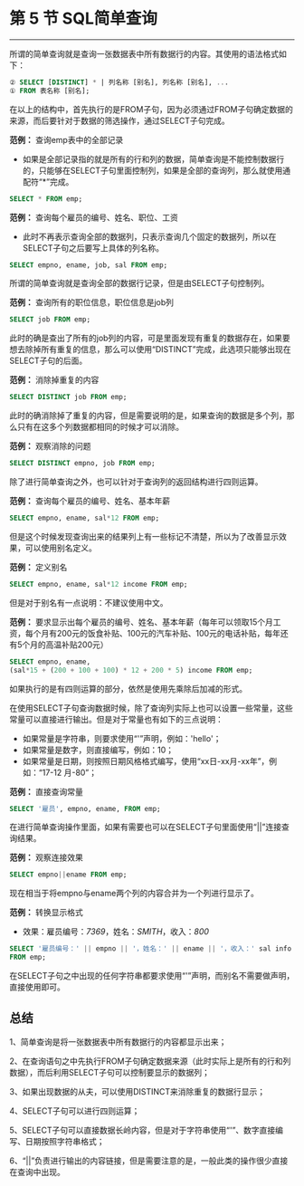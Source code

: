 # 第 5 节 SQL简单查询

---

所谓的简单查询就是查询一张数据表中所有数据行的内容。其使用的语法格式如下：

```sql
② SELECT [DISTINCT] * | 列名称 [别名], 列名称 [别名], ...
① FROM 表名称 [别名];
```

在以上的结构中，首先执行的是FROM子句，因为必须通过FROM子句确定数据的来源，而后要针对于数据的筛选操作，通过SELECT子句完成。

**范例：** 查询emp表中的全部记录

* 如果是全部记录指的就是所有的行和列的数据，简单查询是不能控制数据行的，只能够在SELECT子句里面控制列，如果是全部的查询列，那么就使用通配符“*”完成。

```sql
SELECT * FROM emp;
```

**范例：** 查询每个雇员的编号、姓名、职位、工资

* 此时不再表示查询全部的数据列，只表示查询几个固定的数据列，所以在SELECT子句之后要写上具体的列名称。

```sql
SELECT empno, ename, job, sal FROM emp;
```

所谓的简单查询就是查询全部的数据行记录，但是由SELECT子句控制列。

**范例：** 查询所有的职位信息，职位信息是job列

```sql
SELECT job FROM emp;
```

此时的确是查出了所有的job列的内容，可是里面发现有重复的数据存在，如果要想去除掉所有重复的信息，那么可以使用“DISTINCT”完成，此选项只能够出现在SELECT子句的后面。

**范例：** 消除掉重复的内容

```sql
SELECT DISTINCT job FROM emp;
```

此时的确消除掉了重复的内容，但是需要说明的是，如果查询的数据是多个列，那么只有在这多个列数据都相同的时候才可以消除。

**范例：** 观察消除的问题

```sql
SELECT DISTINCT empno, job FROM emp;
```

除了进行简单查询之外，也可以针对于查询列的返回结构进行四则运算。

**范例：** 查询每个雇员的编号、姓名、基本年薪

```sql
SELECT empno, ename, sal*12 FROM emp;
```

但是这个时候发现查询出来的结果列上有一些标记不清楚，所以为了改善显示效果，可以使用别名定义。

**范例：** 定义别名

```sql
SELECT empno, ename, sal*12 income FROM emp;
```

但是对于别名有一点说明：不建议使用中文。

**范例：** 要求显示出每个雇员的编号、姓名、基本年薪（每年可以领取15个月工资，每个月有200元的饭食补贴、100元的汽车补贴、100元的电话补贴，每年还有5个月的高温补贴200元）

```sql
SELECT empno, ename, 
(sal*15 + (200 + 100 + 100) * 12 + 200 * 5) income FROM emp;
```

如果执行的是有四则运算的部分，依然是使用先乘除后加减的形式。

在使用SELECT子句查询数据时候，除了查询列实际上也可以设置一些常量，这些常量可以直接进行输出。但是对于常量也有如下的三点说明：

* 如果常量是字符串，则要求使用“'”声明，例如：'hello'；
* 如果常量是数字，则直接编写，例如：10；
* 如果常量是日期，则按照日期风格格式编写，使用“xx日-xx月-xx年”，例如：“17-12 月-80”；

**范例：** 直接查询常量

```sql
SELECT '雇员', empno, ename, FROM emp;
```

在进行简单查询操作里面，如果有需要也可以在SELECT子句里面使用“||”连接查询结果。

**范例：** 观察连接效果

```sql
SELECT empno||ename FROM emp;
```

现在相当于将empno与ename两个列的内容合并为一个列进行显示了。

**范例：** 转换显示格式

* 效果：雇员编号：_7369_，姓名：_SMITH_，收入：_800_

```sql
SELECT '雇员编号：' || empno || '，姓名：' || ename || '，收入：' sal info 
FROM emp;
```

在SELECT子句之中出现的任何字符串都要求使用“'”声明，而别名不需要做声明，直接使用即可。

## 总结

1、简单查询是将一张数据表中所有数据行的内容都显示出来；

2、在查询语句之中先执行FROM子句确定数据来源（此时实际上是所有的行和列数据），而后利用SELECT子句可以控制要显示的数据列；

3、如果出现数据的从夫，可以使用DISTINCT来消除重复的数据行显示；

4、SELECT子句可以进行四则运算；

5、SELECT子句可以直接数据长岭内容，但是对于字符串使用“'”、数字直接编写、日期按照字符串格式；

6、“||”负责进行输出的内容链接，但是需要注意的是，一般此类的操作很少直接在查询中出现。
